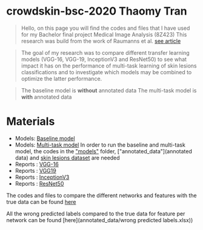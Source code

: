 # crowdskin-bsc-2020 Thaomy Tran

> Hello, on this page you will find the codes and files that I have used for my Bachelor final project Medical Image Analysis (8Z423)
This research was build from the work of Raumanns et al. [see article](https://arxiv.org/pdf/2004.14745.pdf)

> The goal of my research was to compare different transfer learning models (VGG-16, VGG-19, InceptionV3 and ResNet50) to see what impact it has on the performance of multi-task learning  of skin lesions classifications
and to investigate which models may be combined to optimize the latter performance. 

> The baseline model is **without** annotated data
> The multi-task model is **with** annotated data

# Materials

- Models: [Baseline model](models/Baseline.ipynb)
- Models: [Multi-task model](models/Multitask_model.ipynb)
In order to run the baseline and multi-task model, the codes in the ["models"](models) folder, ["annotated_data"](annotated data) and [skin lesions dataset](https://drive.google.com/drive/folders/1D4AvE4cE7uEsVfj2zK6JwPRw_Htm69f8?usp=sharing)  are needed
- Reports : [VGG-16](VGG16)
- Reports : [VGG19](VGG19)
- Reports : [InceptionV3](inceptionV3)
- Reports : [ResNet50](ResNet50)



The codes and files to compare the different networks and features with the true data can be found [here](Codes)

All the wrong predicted labels compared to the true data for feature per network can be found [here](annotated_data/wrong predicted labels.xlsx))


